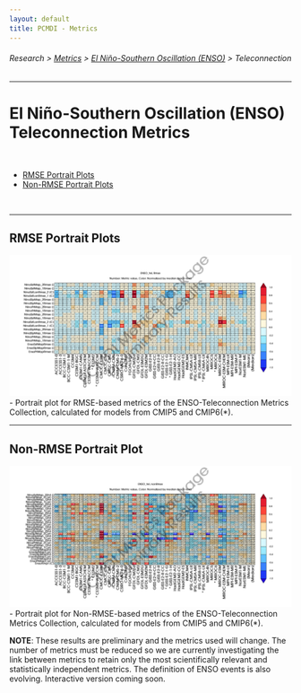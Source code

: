 ```yaml
---
layout: default
title: PCMDI - Metrics
---
```

###### Research > [Metrics][Metrics] > [El Niño-Southern Oscillation (ENSO)][description_enso] > Teleconnection
---

# El Niño-Southern Oscillation (ENSO) Teleconnection Metrics
<br/>

- [RMSE Portrait Plots](#rmse)
- [Non-RMSE Portrait Plots](#nonrmse)

<br/>

---

## <a name="rmse"></a>RMSE Portrait Plots

<img src="ENSO_tel_cmip_5and6_Rmse_PP_SidebySide_annotated.png">
- Portrait plot for RMSE-based metrics of the ENSO-Teleconnection Metrics Collection, calculated for models from CMIP5 and CMIP6(*).

---
## <a name="nonrmse"></a> Non-RMSE Portrait Plot

<img src="ENSO_tel_cmip_5and6_nonRmse_PP_SidebySide_annotated.png">
- Portrait plot for Non-RMSE-based metrics of the ENSO-Teleconnection Metrics Collection, calculated for models from CMIP5 and CMIP6(*).

<br/>

**NOTE**: These results are preliminary and the metrics used will change. The number of metrics must be reduced so we are currently investigating the link between metrics to retain only the most scientifically relevant and statistically independent metrics. The definition of ENSO events is also evolving. Interactive version coming soon.


[Metrics]:{{site.baseurl}}/research/metrics/index.html
[description_enso]: {{site.baseurl}}/research/metrics/enso/
[rmse]: {{site.baseurl}}/research/metrics/enso/ENSO_tel_cmip_5and6_Rmse_PP_SidebySide_annotated.png
[nonrmse]: {{site.baseurl}}/research/metrics/enso/ENSO_tel_cmip_5and6_nonRmse_PP_SidebySide_annotated.png
